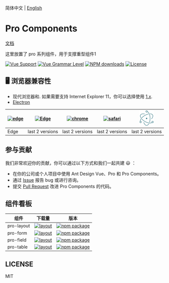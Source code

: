 简体中文 | [English](./README.en-US.md)

# Pro Components

[文档](https://sunshinelixun.github.io/pro-components/)

这里放置了 pro 系列组件，用于支撑重型组件1

[![Vue Support](https://img.shields.io/badge/support-Vue3-green?style=flat)](./package.json) [![Vue Grammar Level](https://img.shields.io/badge/full-Composition%20API-blue?style=flat)](https://v3.vuejs.org/guide/composition-api-introduction.html) [![NPM downloads](http://img.shields.io/npm/dm/@ant-design-vue/pro-layout.svg?style=flat)](https://npmjs.org/package/@ant-design-vue/pro-layout) [![License](https://img.shields.io/github/license/vueComponent/pro-layout)](./LICENSE)

## 🖥 浏览器兼容性

- 现代浏览器和. 如果需要支持 Internet Explorer 11，你可以选择使用 [1.x](https://www.npmjs.com/package/@ant-design-vue/pro-layout/v/1.0.11).
- [Electron](https://www.electronjs.org/)

| [![edge](https://raw.githubusercontent.com/alrra/browser-logos/master/src/edge/edge_48x48.png)](http://godban.github.io/browsers-support-badges/) | [![Edge](https://raw.githubusercontent.com/alrra/browser-logos/master/src/firefox/firefox_48x48.png)](http://godban.github.io/browsers-support-badges/) | [![chrome](https://raw.githubusercontent.com/alrra/browser-logos/master/src/chrome/chrome_48x48.png)](http://godban.github.io/browsers-support-badges/) | [![safari](https://raw.githubusercontent.com/alrra/browser-logos/master/src/safari/safari_48x48.png)](http://godban.github.io/browsers-support-badges/) | [![electron_48x48](https://raw.githubusercontent.com/alrra/browser-logos/master/src/electron/electron_48x48.png)](http://godban.github.io/browsers-support-badges/) |
| ------------------------------------------------------------------------------------------------------------------------------------------------- | ------------------------------------------------------------------------------------------------------------------------------------------------------- | ------------------------------------------------------------------------------------------------------------------------------------------------------- | ------------------------------------------------------------------------------------------------------------------------------------------------------- | ------------------------------------------------------------------------------------------------------------------------------------------------------------------- |
| Edge                                                                                                                                              | last 2 versions                                                                                                                                         | last 2 versions                                                                                                                                         | last 2 versions                                                                                                                                         | last 2 versions                                                                                                                                                     |

## 参与贡献

我们非常欢迎你的贡献，你可以通过以下方式和我们一起共建 😃 ：

- 在你的公司或个人项目中使用 Ant Design Vue、Pro 和 Pro Components。
- 通过 [Issue](https://github.com/vueComponent/pro-components/issues) 报告 bug 或进行咨询。
- 提交 [Pull Request](https://github.com/vueComponent/pro-components/pulls) 改进 Pro Components 的代码。

## 组件看板

| 组件       | 下载量                                                                                                                              | 版本                                                                                                                                                                        |
| ---------- | ----------------------------------------------------------------------------------------------------------------------------------- | --------------------------------------------------------------------------------------------------------------------------------------------------------------------------- |
| pro-layout | [![layout](https://img.shields.io/npm/dw/@ant-design-vue/pro-layout.svg)](https://www.npmjs.com/package/@ant-design-vue/pro-layout) | [![npm package](https://img.shields.io/npm/v/@ant-design-vue/pro-layout.svg?style=flat-square?style=flat-square)](https://www.npmjs.com/package/@ant-design-vue/pro-layout) |
| pro-form | [![layout](https://img.shields.io/npm/dw/@ant-design-vue/pro-form.svg)](https://www.npmjs.com/package/@ant-design-vue/pro-form) | [![npm package](https://img.shields.io/npm/v/@ant-design-vue/pro-form.svg?style=flat-square?style=flat-square)](https://www.npmjs.com/package/@ant-design-vue/pro-form) |
| pro-field | [![layout](https://img.shields.io/npm/dw/@ant-design-vue/pro-field.svg)](https://www.npmjs.com/package/@ant-design-vue/pro-field) | [![npm package](https://img.shields.io/npm/v/@ant-design-vue/pro-field.svg?style=flat-square?style=flat-square)](https://www.npmjs.com/package/@ant-design-vue/pro-field) |
| pro-table | [![layout](https://img.shields.io/npm/dw/@ant-design-vue/pro-table.svg)](https://www.npmjs.com/package/@ant-design-vue/pro-table) | [![npm package](https://img.shields.io/npm/v/@ant-design-vue/pro-table.svg?style=flat-square?style=flat-square)](https://www.npmjs.com/package/@ant-design-vue/pro-table) |


## LICENSE

MIT
